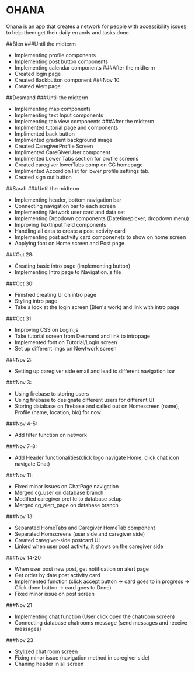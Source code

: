 # OHANA
Ohana is an app that creates a network for people with accessibility issues to help them get their daily errands and tasks done.

##Blen
###Until the midterm
- Implementing profile components
- Implementing post button components
- Implementing calendar components
###After the midterm
- Created login page 
- Created Backbutton component
###Nov 10:
- Created Alert page

##Desmand
###Until the midterm
- Implementing map components
- Implementing text Input components
- Implementing tab view components
###After the midterm
- Implimented tutorial page and components
- Implimented back button
- Implimented gradient background image
- Created CaregiverProfile Screen
- Implimented CareGiverUser component
- Implimented Lower Tabs section for profile screens 
- Created caregiver lowerTabs comp on CG homepage
- Implimented Accordion list for lower profile settings tab.
- Created sign out button

##Sarah
###Until the midterm
- Implementing header, bottom navigation bar
- Connecting navigation bar to each screen
- Implementing Network user card and data set
- Implementing Dropdown components (Datetimepicker, dropdown menu)
- Improving TextInput field components
- Handling all data to create a post activity card
- Implementing post activity card componenets to show on home screen
- Applying font on Home screen and Post page

###Oct 28:
- Creating basic intro page (implementing button)
- Implementing Intro page to Navigation.js file

###Oct 30:
- Finished creating UI on intro page
- Styling intro page
- Take a look at the login screen (Blen's work) and link with intro page

###Oct 31:
- Improving CSS on Login.js
- Take tutorial screen from Desmand and link to intropage
- Implemented font on Tutorial/Login screen
- Set up different imgs on Newtwork screen

###Nov 2:
- Setting up caregiver side email and lead to different navigation bar

###Nov 3:
- Using firebase to storing users
- Using firebase to designate different users for different UI
- Storing database on firebase and called out on Homescreen (name), Profile (name, location, bio) for now

###Nov 4-5:
- Add filter function on network

###Nov 7-8:
- Add Header functionalities(click logo navigate Home, click chat icon navigate Chat)

###Nov 11:
- Fixed minor issues on ChatPage navigation
- Merged cg_user on database branch
- Modified caregiver profile to database setup
- Merged cg_alert_page on database branch

###Nov 13:
- Separated HomeTabs and Caregiver HomeTab component
- Separated Homscreens (user side and caregiver side)
- Created caregiver-side postcard UI
- Linked when user post activity, it shows on the caregiver side

###Nov 14-20
- When user post new post, get notification on alert page
- Get order by date post activity card
- Implemented function (click accept button -> card goes to in progress -> Click done button -> card goes to Done)
- Fixed minor issue on post screen

###Nov 21
- Implementing chat function (User click open the chatroom screen)
- Connecting database chatrooms message (send messages and receive messages)

###Nov 23
- Stylized chat room screen
- Fixing minor issue (navigation method in caregiver side)
- Chaning header in all screen